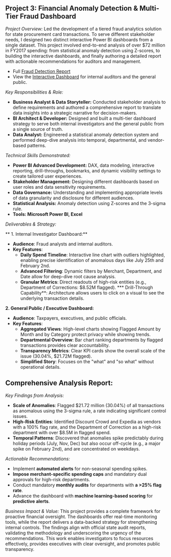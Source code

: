 ## Project 3: Financial Anomaly Detection & Multi-Tier Fraud Dashboard
_Project Overview:_
Led the development of a tiered fraud analytics solution for state procurement card transactions. To serve different stakeholder needs, I designed two distinct interactive Power BI dashboards from a single dataset. This project involved end-to-end analysis of over $72 million in FY2017 spending: from statistical anomaly detection using Z-scores, to building the interactive dashboards, and finally authoring a detailed report with actionable recommendations for auditors and management.

* Full [Fraud Detection Report](Fraud_Detection_Report.pdf)
* View the [Interactive Dashboard](https://app.powerbi.com/view?r=eyJrIjoiNmNkMGExYTQtNWRiOC00NjBjLWJjMTgtOGI1MTZiMDMyODFiIiwidCI6IjgyYzUxNGMxLWE3MTctNDA4Ny1iZTA2LWQ0MGQyMDcwYWQ1MiJ9&pageName=b24f41c5f358ef0ac3b8) for  internal auditors and the general public.

_Key Responsibilities & Role:_

* **Business Analyst & Data Storyteller:** Conducted stakeholder analysis to define requirements and authored a comprehensive report to translate data insights into a strategic narrative for decision-makers.
* **BI Architect & Developer:** Designed and built a multi-tier dashboard strategy to serve both internal investigators and the general public from a single source of truth.
* **Data Analyst:** Engineered a statistical anomaly detection system and performed deep-dive analysis into temporal, departmental, and vendor-based patterns.

_Technical Skills Demonstrated:_

* **Power BI Advanced Development:** DAX, data modeling, interactive reporting, drill-throughs, bookmarks, and dynamic visibility settings to create tailored user experiences.
* **Stakeholder Management:** Designing different dashboards based on user roles and data sensitivity requirements.
* **Data Governance:** Understanding and implementing appropriate levels of data granularity and disclosure for different audiences.
* **Statistical Analysis:** Anomaly detection using Z-scores and the 3-sigma rule.
* **Tools: Microsoft Power BI, Excel**

_Deliverables & Strategy:_

 ** 1. Internal Investigator Dashboard:**

  * **Audience**: Fraud analysts and internal auditors.
  * **Key Features**:
    * **Daily Spend Timeline**: Interactive line chart with outliers highlighted, enabling precise identification of anomalous days like July 25th and February 2nd.
    * **Advanced Filtering**: Dynamic filters by Merchant, Department, and Date allow for deep-dive root cause analysis.
    * **Granular Metrics**: Direct readouts of high-risk entities (e.g., Department of Corrections: $8.52M flagged).
    *** Drill-Through Capability**: Architecture allows users to click on a visual to see the underlying transaction details.
      
  **2. General Public / Executive Dashboard:**

* **Audience**: Taxpayers, executives, and public officials.
* **Key Features**:
    * **Aggregated Views**: High-level charts showing Flagged Amount by Month and by Category protect privacy while showing trends.
    * **Departmental Overview**: Bar chart ranking departments by flagged transactions provides clear accountability.
    * **Transparency Metrics**: Clear KPI cards show the overall scale of the issue (30.04%, $21.72M flagged).
    * **Simplified Story**: Focuses on the "what" and "so what" without operational details.

## Comprehensive Analysis Report:

_Key Findings from Analysis:_

* **Scale of Anomalies**: Flagged $21.72 million (30.04%) of all transactions as anomalous using the 3-sigma rule, a rate indicating significant control issues.
* **High-Risk Entities**: Identified Discount Crowd and Expedia as vendors with a 100% flag rate, and the Department of Correction as a high-risk department with over $8.5M in flagged spend.
* **Temporal Patterns**: Discovered that anomalies spike predictably during holiday periods (July, Nov, Dec) but also occur off-cycle (e.g., a major spike on February 2nd), and are concentrated on weekdays.

_Actionable Recommendations:_
* Implement **automated alerts** for non-seasonal spending spikes.
* **Impose merchant-specific spending caps** and mandatory dual approvals for high-risk departments.
* Conduct mandatory **monthly audits** for departments with **a >25% flag rate**.
* Advance the dashboard with **machine learning-based scoring** for **predictive alerts**.

_Business Impact & Value:_
This project provides a complete framework for proactive financial oversight. The dashboards offer real-time monitoring tools, while the report delivers a data-backed strategy for strengthening internal controls. The findings align with official state audit reports, validating the methodology and underscoring the urgency of the recommendations. This work enables investigators to focus resources effectively, provides executives with clear oversight, and promotes public transparency.
